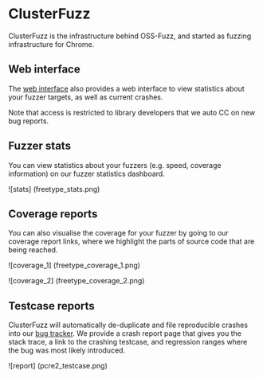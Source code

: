 # ClusterFuzz

ClusterFuzz is the infrastructure behind OSS-Fuzz, and started as fuzzing
infrastructure for Chrome.

## Web interface

The [web interface](https://clusterfuzz-external.appspot.com/v2) also provides a
web interface to view statistics about your fuzzer targets, as well as current
crashes.

Note that access is restricted to library developers that we auto CC on new bug
reports.

## Fuzzer stats

You can view statistics about your fuzzers (e.g. speed, coverage information) on
our fuzzer statistics dashboard.

![stats]
(freetype_stats.png)

## Coverage reports

You can also visualise the coverage for your fuzzer by going to our coverage
report links, where we highlight the parts of source code that are being
reached.

![coverage_1]
(freetype_coverage_1.png)

![coverage_2]
(freetype_coverage_2.png)

## Testcase reports

ClusterFuzz will automatically de-duplicate and file reproducible crashes into
our [bug tracker](https://bugs.chromium.org/p/monorail). We provide a crash
report page that gives you the stack trace, a link to the crashing testcase, and
regression ranges where the bug was most likely introduced.

![report]
(pcre2_testcase.png)

